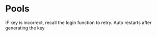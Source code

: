 # Pools
IF key is incorrect, recall the login function to retry. 
Auto restarts after generating the key

